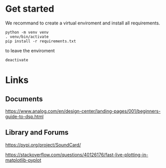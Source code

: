 <h1>Get started</h1>
We recommand to create a virtual enviroment and install all requirements.

    python -m venv venv
    . venv/bin/activate
    pip install -r requirements.txt

to leave the enviroment

    deactivate

<h1>Links</h1>
<h2>Documents</h2>

https://www.analog.com/en/design-center/landing-pages/001/beginners-guide-to-dsp.html

<h2>Library and Forums</h2>

https://pypi.org/project/SoundCard/

https://stackoverflow.com/questions/40126176/fast-live-plotting-in-matplotlib-pyplot
